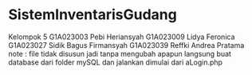 # SistemInventarisGudang
Kelompok 5
G1A023003 Pebi Heriansyah 
G1A023009 Lidya Feronica 
G1A023027 Sidik Bagus Firmansyah 
G1A023039 Reffki Andrea Pratama
note : file tidak disusun jadi tanpa mengubah apapun langsung buat database dari folder mySQL dan jalankan dimulai dari aLogin.php
